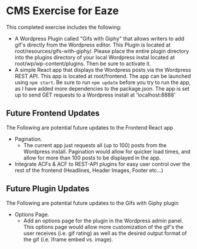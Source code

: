 # CMS Exercise for Eaze
This completed exercise includes the following:
- A Wordpress Plugin called "Gifs with Giphy" that allows writers to add gif's directly from the Wordpress editor. This Plugin is located at root/resources/gifs-with-giphy/. Please place the entire plugin directory into the plugins directory of your local Wordpress instal located at root/wp/wp-content/plugins. Then be sure to activate it.
- A simple React app that displays the Wordpress posts via the Wordpress REST API. This app is located at root/frontend. The app can be launched using `npm start`. Be sure to run `npm update` before you try to run the app, as I have added more dependencies to the package.json. The app is set up to send GET requests to a Wordpress install at 'localhost:8888'

## Future Frontend Updates
The Following are potential future updates to the Frontend React app
- Pagination.
  - The current app just requests all (up to 100) posts from the Wordpress install. Pagination would allow for quicker load times, and allow for more than 100 posts to be displayed in the app.
- Integrate ACFs & ACF to REST-API plugins for easy user control over the rest of the frontend (Headlines, Header Images, Footer etc...)

## Future Plugin Updates
The Following are potential future updates to the Gifs with Giphy plugin
- Options Page.
  - Add an options page for the plugin in the Wordpress admin panel. This options page would allow more customization of the gif's the user receives (i.e. gif rating) as well as the desired output format of the gif (i.e. iframe embed vs. image).
